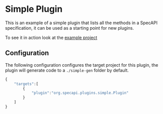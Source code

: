 Simple Plugin
===========
This is an example of a simple plugin that lists all the methods in a SpecAPI specification, it can
be used as a starting point for new plugins.

To see it in action look at the [example project](../../examples/org.specapi.plugins.simple.example)

Configuration
-------------
The following configuration configures the target project for this plugin, the plugin will 
generate code to a ```./simple-gen``` folder by default.

```javascript
{
    "targets":[
        {
            "plugin":"org.specapi.plugins.simple.Plugin"
        }
    ]
}
```